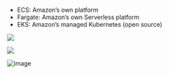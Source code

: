 - ECS: Amazon’s own platform
- Fargate: Amazon’s own Serverless platform
- EKS: Amazon’s managed Kubernetes (open source)


![](http://ws1.sinaimg.cn/large/006gDTsUgy1g6fh22582lj30ks088mxh.jpg)

![](http://ws2.sinaimg.cn/large/006gDTsUgy1g6fh4ekf0hj319y0ht40y.jpg)

![image](http://wx4.sinaimg.cn/large/006gDTsUgy1g6gavpqk0zj30w20bnmyz.jpg)
